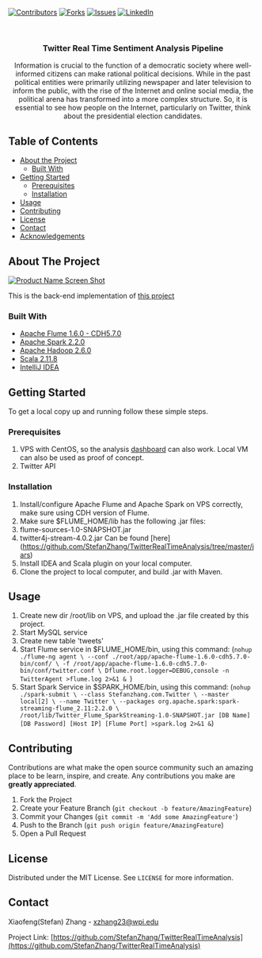 [![Contributors][contributors-shield]][contributors-url]
[![Forks][forks-shield]][forks-url]
[![Issues][issues-shield]][issues-url]
[![LinkedIn][linkedin-shield]][linkedin-url]



<!-- PROJECT LOGO -->
<br />
<p align="center">

  <h3 align="center">Twitter Real Time Sentiment Analysis Pipeline</h3>

  <p align="center">
    Information is crucial to the function of a democratic society where well- informed citizens can make rational political decisions. While in the past political entities were primarily utilizing newspaper and later television to inform the public, with the rise of the Internet and online social media, the political arena has transformed into a more complex structure. So, it is essential to see how people on the Internet, particularly on Twitter, think about the presidential election candidates.
  </p>
</p>



<!-- TABLE OF CONTENTS -->
## Table of Contents

* [About the Project](#about-the-project)
  * [Built With](#built-with)
* [Getting Started](#getting-started)
  * [Prerequisites](#prerequisites)
  * [Installation](#installation)
* [Usage](#usage)
* [Contributing](#contributing)
* [License](#license)
* [Contact](#contact)
* [Acknowledgements](#acknowledgements)



<!-- ABOUT THE PROJECT -->
## About The Project

[![Product Name Screen Shot][product-screenshot]](https://example.com)

This is the back-end implementation of [this project](https://github.com/StefanZhang/TwitterRealTimeAnalysis-Dashboard)

### Built With

* [Apache Flume 1.6.0 - CDH5.7.0](https://flume.apache.org/releases/content/1.6.0/FlumeUserGuide.html)
* [Apache Spark 2.2.0](https://spark.apache.org/releases/spark-release-2-2-0.html)
* [Apache Hadoop 2.6.0](https://hadoop.apache.org/docs/r2.6.0/)
* [Scala 2.11.8](https://www.scala-lang.org/download/2.11.8.html)
* [IntelliJ IDEA](https://www.jetbrains.com/idea/)

<!-- GETTING STARTED -->
## Getting Started

To get a local copy up and running follow these simple steps.

### Prerequisites

1. VPS with CentOS, so the analysis [dashboard](https://github.com/StefanZhang/TwitterRealTimeAnalysis-Dashboard) can also work. Local VM can also be used as proof of concept.
2. Twitter API

### Installation

1. Install/configure Apache Flume and Apache Spark on VPS correctly, make sure using CDH version of Flume.
2. Make sure $FLUME_HOME/lib has the following .jar files: 
  1. flume-sources-1.0-SNAPSHOT.jar
  2. twitter4j-stream-4.0.2.jar
  Can be found [here] (https://github.com/StefanZhang/TwitterRealTimeAnalysis/tree/master/jars)
3. Install IDEA and Scala plugin on your local computer.
4. Clone the project to local computer, and build .jar with Maven.

<!-- USAGE EXAMPLES -->
## Usage

1. Create new dir /root/lib on VPS, and upload the .jar file created by this project. 
2. Start MySQL service
4. Create new table 'tweets'
5. Start Flume service in $FLUME_HOME/bin, using this command:
(`nohup ./flume-ng agent \
--conf ./root/app/apache-flume-1.6.0-cdh5.7.0-bin/conf/ \
-f /root/app/apache-flume-1.6.0-cdh5.7.0-bin/conf/twitter.conf \
Dflume.root.logger=DEBUG,console -n TwitterAgent >flume.log 2>&1 &
`)
5. Start Spark Service in $SPARK_HOME/bin, using this command:
(`nohup ./spark-submit \
--class Stefanzhang.com.Twitter \
--master local[2] \
--name Twitter \
--packages org.apache.spark:spark-streaming-flume_2.11:2.2.0 \
/root/lib/Twitter_Flume_SparkStreaming-1.0-SNAPSHOT.jar [DB Name] [DB Password] [Host IP] [Flume Port] >spark.log 2>&1 &`)


<!-- CONTRIBUTING -->
## Contributing

Contributions are what make the open source community such an amazing place to be learn, inspire, and create. Any contributions you make are **greatly appreciated**.

1. Fork the Project
2. Create your Feature Branch (`git checkout -b feature/AmazingFeature`)
3. Commit your Changes (`git commit -m 'Add some AmazingFeature'`)
4. Push to the Branch (`git push origin feature/AmazingFeature`)
5. Open a Pull Request



<!-- LICENSE -->
## License

Distributed under the MIT License. See `LICENSE` for more information.



<!-- CONTACT -->
## Contact

Xiaofeng(Stefan) Zhang - xzhang23@wpi.edu

Project Link: [https://github.com/StefanZhang/TwitterRealTimeAnalysis](https://github.com/StefanZhang/TwitterRealTimeAnalysis)



<!-- MARKDOWN LINKS & IMAGES -->
<!-- https://www.markdownguide.org/basic-syntax/#reference-style-links -->
[contributors-shield]: https://img.shields.io/github/contributors/StefanZhang/TwitterRealTimeAnalysis.svg?style=flat-square
[contributors-url]: https://github.com/StefanZhang/TwitterRealTimeAnalysis/graphs/contributors
[forks-shield]: https://img.shields.io/github/forks/StefanZhang/TwitterRealTimeAnalysis.svg?style=flat-square
[forks-url]: https://github.com/StefanZhang/TwitterRealTimeAnalysis/network/members
[issues-shield]: https://img.shields.io/github/issues/StefanZhang/TwitterRealTimeAnalysis.svg?style=flat-square
[issues-url]: https://github.com/StefanZhang/TwitterRealTimeAnalysis/issues
[linkedin-shield]: https://img.shields.io/badge/-LinkedIn-black.svg?style=flat-square&logo=linkedin&colorB=555
[linkedin-url]: https://www.linkedin.com/in/xiaofeng-stefan-zhang-26709987/
[product-screenshot]: https://i.loli.net/2020/10/23/aNpbTWYvcQZ8xLM.png
